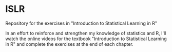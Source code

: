 # ISLR
Repository for the exercises in "Introduction to Statistical Learning in R"

In an effort to reinforce and strengthen my knowledge of statistics and R, I'll watch the online videos for the textbook "Introduction to Statistical Learning in R" and complete the exercises at the end of each chapter.
